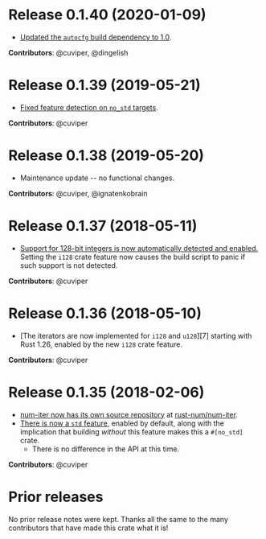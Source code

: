 # Release 0.1.40 (2020-01-09)

- [Updated the `autocfg` build dependency to 1.0][14].

**Contributors**: @cuviper, @dingelish

[14]: https://github.com/rust-num/num-iter/pull/14

# Release 0.1.39 (2019-05-21)

- [Fixed feature detection on `no_std` targets][11].

**Contributors**: @cuviper

[11]: https://github.com/rust-num/num-iter/pull/11

# Release 0.1.38 (2019-05-20)

- Maintenance update -- no functional changes.

**Contributors**: @cuviper, @ignatenkobrain

# Release 0.1.37 (2018-05-11)

- [Support for 128-bit integers is now automatically detected and enabled.][5]
  Setting the `i128` crate feature now causes the build script to panic if such
  support is not detected.

**Contributors**: @cuviper

[5]: https://github.com/rust-num/num-iter/pull/5

# Release 0.1.36 (2018-05-10)

- [The iterators are now implemented for `i128` and `u128`][7] starting with
  Rust 1.26, enabled by the new `i128` crate feature.

**Contributors**: @cuviper

[4]: https://github.com/rust-num/num-iter/pull/4

# Release 0.1.35 (2018-02-06)

- [num-iter now has its own source repository][num-356] at [rust-num/num-iter][home].
- [There is now a `std` feature][2], enabled by default, along with the implication
  that building *without* this feature makes this a `#[no_std]` crate.
  - There is no difference in the API at this time.

**Contributors**: @cuviper

[home]: https://github.com/rust-num/num-iter
[num-356]: https://github.com/rust-num/num/pull/356
[2]: https://github.com/rust-num/num-iter/pull/2


# Prior releases

No prior release notes were kept.  Thanks all the same to the many
contributors that have made this crate what it is!

